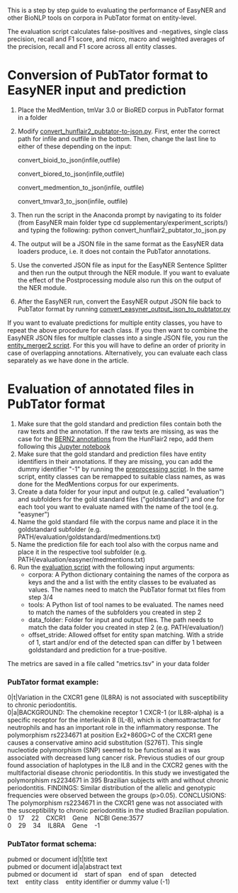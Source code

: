 This is a step by step guide to evaluating the performance of EasyNER and other BioNLP tools on corpora in PubTator format on entity-level. 

The evaluation script calculates false-positives and -negatives, single class precision, recall and F1 score, and micro, macro and weighted averages of the precision, recall and F1 score across all entity classes.

# Conversion of PubTator format to EasyNER input and prediction
1. Place the MedMention, tmVar 3.0 or BioRED corpus in PubTator format in a folder
2. Modify [convert_hunflair2_pubtator-to-json.py](https://github.com/Aitslab/EasyNER/blob/main/supplementary/experiment_scripts/convert_hunflair2_pubtator_to_json.py). First, enter the correct path for infile and outfile in the bottom. Then, change the last line to either of these depending on the input:
  
   convert_bioid_to_json(infile,outfile)

   convert_biored_to_json(infile,outfile)
   
   convert_medmention_to_json(infile, outfile)
   
   convert_tmvar3_to_json(infile, outfile)

4. Then run the script in the Anaconda prompt by navigating to its folder (from EasyNER main folder type cd supplementary/experiment_scripts/) and typing the following: python convert_hunflair2_pubtator_to_json.py
5. The output will be a JSON file in the same format as the EasyNER data loaders produce, i.e. it does not contain the PubTator annotations.
6. Use the converted JSON file as input for the EasyNER Sentence Splitter and then run the output through the NER module. If you want to evaluate the effect of the Postprocessing module also run this on the output of the NER module.
7. After the EasyNER run, convert the EasyNER output JSON file back to PubTator format by running [convert_easyner_output_json_to_pubtator.py](https://github.com/Aitslab/EasyNER/blob/main/supplementary/experiment_scripts/convert_easyner_output_json_to_pubtator.py)

If you want to evaluate predictions for multiple entity classes, you have to repeat the above procedure for each class.
If you then want to combine the EasyNER JSON files for multiple classes into a single JSON file, you run the [entity_merger2 script](https://github.com/Aitslab/EasyNER/blob/main/experiments/experiment_scripts/entity_merger2.py). For this you will have to define an order of priority in case of overlapping annotations. Alternatively, you can evaluate each class separately as we have done in the article.

# Evaluation of annotated files in PubTator format

1. Make sure that the gold standard and prediction files contain both the raw texts and the annotation. If the raw texts are missing, as was the case for the [BERN2 annotations](https://github.com/hu-ner/hunflair2-experiments/tree/main/annotations/bern) from the HunFlair2 repo, add them following this [Jupyter notebook](https://github.com/Aitslab/EasyNER/blob/main/supplementary/experiment_scripts/preprocess_BERN2_into_evaluation_ready_format.ipynb)
2. Make sure that the gold standard and prediction files have entity identifiers in their annotations. If they are missing, you can add the dummy identifier "-1" by running the [preprocessing script](https://github.com/Aitslab/EasyNER/blob/main/supplementary/experiment_scripts/preprocess_pubtatorformat.py). In the same script, entity classes can be remapped to suitable class names, as was done for the MedMentions corpus for our experiments.
3. Create a data folder for your input and output (e.g. called "evaluation") and subfolders for the gold standard files ("goldstandard") and one for each tool you want to evaluate named with the name of the tool (e.g. "easyner")
4. Name the gold standard file with the corpus name and place it in the goldstandard subfolder (e.g. PATH/evaluation/goldstandard/medmentions.txt)
5. Name the prediction file for each tool also with the corpus name and place it in the respective tool subfolder (e.g. PATH/evaluation/easyner/medmentions.txt)
6. Run the [evaluation script](https://github.com/Aitslab/EasyNER/blob/main/supplementary/experiment_scripts/evaluate_ner_pubtatorformat.py) with the following input arguments:
    - corpora: A Python dictionary containing the names of the corpora as keys and the and a list with the entity classes to be evaluated as values. The names need to match the PubTator format txt files from step 3/4
    - tools: A Python list of tool names to be evaluated. The names need to match the names of the subfolders you created in step 2
    - data_folder: Folder for input and output files. The path needs to match the data folder you created in step 2 (e.g. PATH/evaluation/)
    - offset_stride: Allowed offset for entity span matching. With a stride of 1, start and/or end of the detected span can differ by 1 between goldstandard and prediction for a true-positive.

The metrics are saved in a file called "metrics.tsv" in your data folder

### PubTator format example:
0|t|Variation in the CXCR1 gene (IL8RA) is not associated with susceptibility to chronic periodontitis.<br>
0|a|BACKGROUND: The chemokine receptor 1 CXCR-1 (or IL8R-alpha) is a specific receptor for the interleukin 8 (IL-8), which is chemoattractant for neutrophils and has an important role in the inflammatory response. The polymorphism rs2234671 at position Ex2+860G>C of the CXCR1 gene causes a conservative amino acid substitution (S276T). This single nucleotide polymorphism (SNP) seemed to be functional as it was associated with decreased lung cancer risk. Previous studies of our group found association of haplotypes in the IL8 and in the CXCR2 genes with the multifactorial disease chronic periodontitis. In this study we investigated the polymorphism rs2234671 in 395 Brazilian subjects with and without chronic periodontitis. FINDINGS: Similar distribution of the allelic and genotypic frequencies were observed between the groups (p>0.05). CONCLUSIONS: The polymorphism rs2234671 in the CXCR1 gene was not associated with the susceptibility to chronic periodontitis in the studied Brazilian population.<br>
0&nbsp;&nbsp;&nbsp;&nbsp;17&nbsp;&nbsp;&nbsp;&nbsp;22&nbsp;&nbsp;&nbsp;&nbsp;CXCR1&nbsp;&nbsp;&nbsp;&nbsp;Gene&nbsp;&nbsp;&nbsp;&nbsp;NCBI Gene:3577<br>
0&nbsp;&nbsp;&nbsp;&nbsp;29&nbsp;&nbsp;&nbsp;&nbsp;34&nbsp;&nbsp;&nbsp;&nbsp;IL8RA&nbsp;&nbsp;&nbsp;&nbsp;Gene&nbsp;&nbsp;&nbsp;&nbsp;-1	

### PubTator format schema:
pubmed or document id|t|title text<br>
pubmed or document id|a|abstract text<br>
pubmed or document id&nbsp;&nbsp;&nbsp;&nbsp;start of span&nbsp;&nbsp;&nbsp;&nbsp;end of span&nbsp;&nbsp;&nbsp;&nbsp;detected text&nbsp;&nbsp;&nbsp;&nbsp;entity class&nbsp;&nbsp;&nbsp;&nbsp;entity identifier or dummy value (-1)

